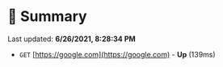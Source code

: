 # 📖 Summary
Last updated: **6/26/2021, 8:28:34 PM**

- `GET` [https://google.com](https://google.com) - **Up** (139ms)
